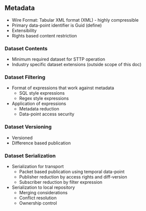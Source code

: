 ## Metadata

*  Wire Format: Tabular XML format (XML) - highly compressible
* Primary data-point identifier is Guid (define)
* Extensibility
* Rights based content restriction

### Dataset Contents

* Minimum required dataset for STTP operation
* Industry specific dataset extensions (outside scope of this doc)

### Dataset Filtering

* Format of expressions that work against metadata
  * SQL style expressions
  * Regex style expressions
* Application of expressions
  * Metadata reduction
  * Data-point access security

### Dataset Versioning

* Versioned
* Difference based publication

### Dataset Serialization

* Serialization for transport
  * Packet based publication using temporal data-point
  * Publisher reduction by access rights and diff-version
  * Subscriber reduction by filter expression
* Serialization to local repository
  * Merging considerations
  * Conflict resolution
  * Ownership control
